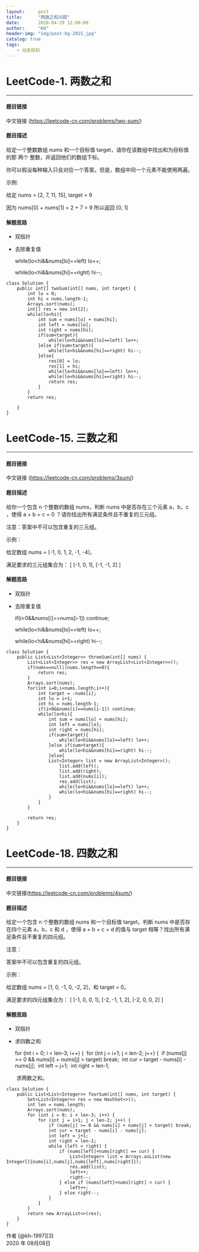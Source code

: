 ```yaml
---
layout:     post
title:      "两数之和问题"
date:       2020-04-29 12:00:00
author:     "KH"
header-img: "img/post-bg-2015.jpg"
catalog: true
tags:
    - 动态规划
---
```



# LeetCode-1. 两数之和

------
#### 题目链接

中文链接 (https://leetcode-cn.com/problems/two-sum/)

#### 题目描述

给定一个整数数组 nums 和一个目标值 target，请你在该数组中找出和为目标值的那 两个 整数，并返回他们的数组下标。

你可以假设每种输入只会对应一个答案。但是，数组中同一个元素不能使用两遍。

示例:

给定 nums = [2, 7, 11, 15], target = 9

因为 nums[0] + nums[1] = 2 + 7 = 9
所以返回 [0, 1]

#### 解题思路

- 双指针

- 去除重复值

  while(lo<hi&&nums[lo]==left) lo++;

  while(lo<hi&&nums[hi]==right) hi--;


```
class Solution {
    public int[] twoSum(int[] nums, int target) {
        int lo = 0;
        int hi = nums.length-1;
        Arrays.sort(nums);
        int[] res = new int[2];
        while(lo<hi){
            int sum = nums[lo] + nums[hi];
            int left = nums[lo];
            int right = nums[hi];
            if(sum<target){
                while(lo<hi&&nums[lo]==left) lo++;
            }else if(sum>target){
                while(lo<hi&&nums[hi]==right) hi--;
            }else{
                res[0] = lo;
                res[1] = hi;
                while(lo<hi&&nums[lo]==left) lo++;
                while(lo<hi&&nums[hi]==right) hi--;
                return res;
            }
        }
        return res;

    }
}
```



# LeetCode-15. 三数之和

------
#### 题目链接

中文链接 (https://leetcode-cn.com/problems/3sum/)

#### 题目描述

给你一个包含 n 个整数的数组 nums，判断 nums 中是否存在三个元素 a，b，c ，使得 a + b + c = 0 ？请你找出所有满足条件且不重复的三元组。

注意：答案中不可以包含重复的三元组。

示例：

给定数组 nums = [-1, 0, 1, 2, -1, -4]，

满足要求的三元组集合为：
[
  [-1, 0, 1],
  [-1, -1, 2]
]

#### 解题思路

- 双指针

- 去除重复值

  if(i>0&&nums[i]==nums[i-1]) continue;

  while(lo<hi&&nums[lo]==left) lo++;

  while(lo<hi&&nums[hi]==right) hi--;


```
class Solution {
    public List<List<Integer>> threeSum(int[] nums) {
        List<List<Integer>> res = new ArrayList<List<Integer>>();
        if(nums==null||nums.length==0){
            return res;
        }
        Arrays.sort(nums);
        for(int i=0;i<nums.length;i++){
            int target = -nums[i];
            int lo = i+1;
            int hi = nums.length-1;
            if(i>0&&nums[i]==nums[i-1]) continue;
            while(lo<hi){
                int sum = nums[lo] + nums[hi];
                int left = nums[lo];
                int right = nums[hi];
                if(sum<target){
                    while(lo<hi&&nums[lo]==left) lo++;
                }else if(sum>target){
                    while(lo<hi&&nums[hi]==right) hi--;
                }else{
                List<Integer> list = new ArrayList<Integer>();
                    list.add(left);
                    list.add(right);
                    list.add(nums[i]);
                    res.add(list);
                    while(lo<hi&&nums[lo]==left) lo++;
                    while(lo<hi&&nums[hi]==right) hi--;
                }
            }
        }
        
        return res;
    }
}
```


# LeetCode-18. 四数之和

------
#### 题目链接

中文链接(https://leetcode-cn.com/problems/4sum/)

#### 题目描述

给定一个包含 n 个整数的数组 nums 和一个目标值 target，判断 nums 中是否存在四个元素 a，b，c 和 d ，使得 a + b + c + d 的值与 target 相等？找出所有满足条件且不重复的四元组。

注意：

答案中不可以包含重复的四元组。

示例：

给定数组 nums = [1, 0, -1, 0, -2, 2]，和 target = 0。

满足要求的四元组集合为：
[
  [-1,  0, 0, 1],
  [-2, -1, 1, 2],
  [-2,  0, 0, 2]
]

#### 解题思路

- 双指针

- 求四数之和

   for (int i = 0; i < len-3; i++) {
  ​            for (int j = i+1; j < len-2; j++) {
  ​                if (nums[j] >= 0 && nums[i] + nums[j] > target) break;
  ​                int cur = target - nums[i] - nums[j];
  ​                int left = j+1;
  ​                int right = len-1;

  ​               求两数之和。


```
class Solution {
    public List<List<Integer>> fourSum(int[] nums, int target) {
        Set<List<Integer>> res = new HashSet<>();
        int len = nums.length;
        Arrays.sort(nums);
        for (int i = 0; i < len-3; i++) {
            for (int j = i+1; j < len-2; j++) {
                if (nums[j] >= 0 && nums[i] + nums[j] > target) break;
                int cur = target - nums[i] - nums[j];
                int left = j+1;
                int right = len-1;
                while (left < right) {
                    if (nums[left]+nums[right] == cur) {
                        List<Integer> list = Arrays.asList(new Integer[]{nums[i],nums[j],nums[left],nums[right]});
                        res.add(list);
                        left++;
                        right--;
                    } else if (nums[left]+nums[right] < cur) {
                        left++;
                    } else right--;
                }
            }
        }
        return new ArrayList<>(res);
    }
}
```



作者 [@kh-1997][3]     
2020 年 08月08日    
